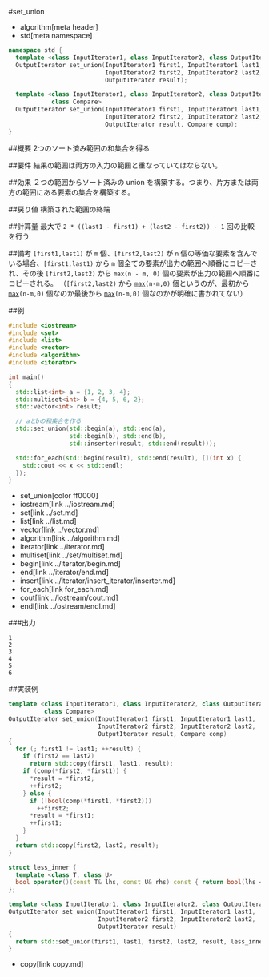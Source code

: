 #set_union
* algorithm[meta header]
* std[meta namespace]

```cpp
namespace std {
  template <class InputIterator1, class InputIterator2, class OutputIterator>
  OutputIterator set_union(InputIterator1 first1, InputIterator1 last1,
                           InputIterator2 first2, InputIterator2 last2,
                           OutputIterator result);

  template <class InputIterator1, class InputIterator2, class OutputIterator,
            class Compare>
  OutputIterator set_union(InputIterator1 first1, InputIterator1 last1,
                           InputIterator2 first2, InputIterator2 last2,
                           OutputIterator result, Compare comp);
}
```

##概要
2つのソート済み範囲の和集合を得る


##要件
結果の範囲は両方の入力の範囲と重なっていてはならない。


##効果
２つの範囲からソート済みの union を構築する。つまり、片方または両方の範囲にある要素の集合を構築する。


##戻り値
構築された範囲の終端


##計算量
最大で `2 * ((last1 - first1) + (last2 - first2)) - 1` 回の比較を行う


##備考
`[first1,last1)` が `m` 個、`[first2,last2)` が `n` 個の等価な要素を含んでいる場合、`[first1,last1)` から `m` 個全ての要素が出力の範囲へ順番にコピーされ、その後 `[first2,last2)` から `max(n - m, 0)` 個の要素が出力の範囲へ順番にコピーされる。
（`[first2,last2)` から [`max`](/reference/algorithm/max.md)`(n-m,0)` 個というのが、最初から [`max`](/reference/algorithm/max.md)`(n-m,0)` 個なのか最後から [`max`](/reference/algorithm/max.md)`(n-m,0)` 個なのかが明確に書かれてない）



##例
```cpp
#include <iostream>
#include <set>
#include <list>
#include <vector>
#include <algorithm>
#include <iterator>

int main()
{
  std::list<int> a = {1, 2, 3, 4};
  std::multiset<int> b = {4, 5, 6, 2};
  std::vector<int> result;

  // aとbの和集合を作る
  std::set_union(std::begin(a), std::end(a),
                 std::begin(b), std::end(b),
                 std::inserter(result, std::end(result)));

  std::for_each(std::begin(result), std::end(result), [](int x) {
    std::cout << x << std::endl;
  });
}
```
* set_union[color ff0000]
* iostream[link ../iostream.md]
* set[link ../set.md]
* list[link ../list.md]
* vector[link ../vector.md]
* algorithm[link ../algorithm.md]
* iterator[link ../iterator.md]
* multiset[link ../set/multiset.md]
* begin[link ../iterator/begin.md]
* end[link ../iterator/end.md]
* insert[link ../iterator/insert_iterator/inserter.md]
* for_each[link for_each.md]
* cout[link ../iostream/cout.md]
* endl[link ../ostream/endl.md]


###出力
```
1
2
3
4
5
6
```


##実装例
```cpp
template <class InputIterator1, class InputIterator2, class OutputIterator,
          class Compare>
OutputIterator set_union(InputIterator1 first1, InputIterator1 last1,
                         InputIterator2 first2, InputIterator2 last2,
                         OutputIterator result, Compare comp)
{
  for (; first1 != last1; ++result) {
    if (first2 == last2)
      return std::copy(first1, last1, result);
    if (comp(*first2, *first1)) {
      *result = *first2;
      ++first2;
    } else {
      if (!bool(comp(*first1, *first2)))
        ++first2;
      *result = *first1;
      ++first1;
    }
  }
  return std::copy(first2, last2, result);
}

struct less_inner {
  template <class T, class U>
  bool operator()(const T& lhs, const U& rhs) const { return bool(lhs < rhs); }
};

template <class InputIterator1, class InputIterator2, class OutputIterator>
OutputIterator set_union(InputIterator1 first1, InputIterator1 last1,
                         InputIterator2 first2, InputIterator2 last2,
                         OutputIterator result)
{
  return std::set_union(first1, last1, first2, last2, result, less_inner());
}
```
* copy[link copy.md]
